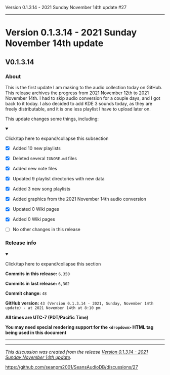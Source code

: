Version 0.1.3.14 - 2021 Sunday November 14th update #27


***

# Version 0.1.3.14 - 2021 Sunday November 14th update

## V0.1.3.14

### About

This is the first update I am making to the audio collection today on GitHub. This release archives the progress from 2021 November 12th to 2021 November 14th. I had to skip audio conversion for a couple days, and I got back to it today. I also decided to add KDE 3 sounds today, as they are freely distributable, and it is one less playlist I have to upload later on.

This update changes some things, including:

<details open><summary><p>Click/tap here to expand/collapse this subsection</p></summary>

- [x] Added 10 new playlists

- [x] Deleted several `IGNORE.md` files

- [x] Added new note files

- [x] Updated 9 playlist directories with new data

- [x] Added 3 new song playlists

- [x] Added graphics from the 2021 November 14th audio conversion

- [x] Updated 0 Wiki pages

- [x] Added 0 Wiki pages

- [ ] No other changes in this release

</details>

### Release info

<details open><summary><p>Click/tap here to expand/collapse this section</p></summary>

**Commits in this release:** `6,350`

**Commits in last release:** `6,302`

**Commit change:** `48`

**GitHub version:** `43 (Version 0.1.3.14 - 2021, Sunday, November 14th update) - at 2021 November 14th at 8:10 pm`

**All times are UTC-7 (PDT/Pacific Time)**

**You may need special rendering support for the `<dropdown>` HTML tag being used in this document**

</details>

***


<hr /><em>This discussion was created from the release <a href='https://github.com/seanpm2001/SeansAudioDB/releases/tag/V0.1.3.14'>Version 0.1.3.14 - 2021 Sunday November 14th update</a>.</em>

https://github.com/seanpm2001/SeansAudioDB/discussions/27
